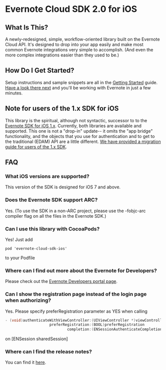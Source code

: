 Evernote Cloud SDK 2.0 for iOS
==============================

What Is This?
-------------

A newly-redesigned, simple, workflow-oriented library built on the Evernote Cloud API. It's designed to drop into your app easily and make most common Evernote integrations very simple to accomplish. (And even the more complex integrations easier than they used to be.)

How Do I Get Started?
---------------------

Setup instructions and sample snippets are all in the [Getting Started](Getting_Started.md) guide. [Have a look there next](Getting_Started.md) and you'll be working with Evernote in just a few minutes.

Note for users of the 1.x SDK for iOS
-------------------------------------

This library is the spiritual, although not syntactic, successor to to the [Evernote SDK for iOS 1.x](https://github.com/evernote/evernote-sdk-ios). Currently, both libraries are available and supported. This one is not a "drop-in" update-- it omits the "app bridge" functionality, and the objects that you use for authentication and to get to the traditional (EDAM) API are a little different. [We have provided a migration guide for users of the 1.x SDK](Migration_from_SDK_1_x.md).

FAQ
---

### What iOS versions are supported?

This version of the SDK is designed for iOS 7 and above.

### Does the Evernote SDK support ARC?

Yes. (To use the SDK in a non-ARC project, please use the -fobjc-arc compiler flag on all the files in the Evernote SDK.)

### Can I use this library with CocoaPods?

Yes! Just add
```
pod 'evernote-cloud-sdk-ios'
```
to your Podfile

### Where can I find out more about the Evernote for Developers?

Please check out the [Evernote Developers portal page](http://dev.evernote.com).

### Can I show the registration page instead of the login page when authorizing?

Yes. Please specify preferRegistration parameter as YES when calling
```objective-c
- (void)authenticateWithViewController:(UIViewController *)viewController
                    preferRegistration:(BOOL)preferRegistration
                            completion:(ENSessionAuthenticateCompletionHandler)completion;
```
on [ENSession sharedSession]

### Where can I find the release notes?

 You can find it [here](CHANGES.md).
 
